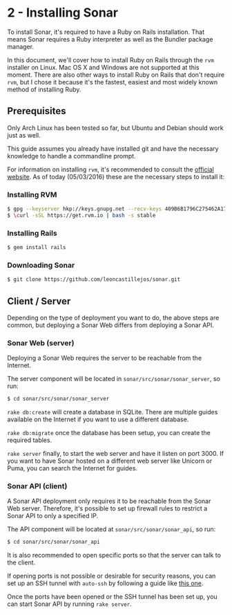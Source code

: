 2 - Installing Sonar
====================

To install Sonar, it's required to have a Ruby on Rails installation. That means Sonar requires a Ruby interpreter as well as the Bundler package manager.

In this document, we'll cover how to install Ruby on Rails through the `rvm` installer on Linux. Mac OS X and Windows are not supported at this moment. There are also other ways to install Ruby on Rails that don't require `rvm`, but I chose it because it's the fastest, easiest and most widely known method of installing Ruby.

## Prerequisites

Only Arch Linux has been tested so far, but Ubuntu and Debian should work just as well.

This guide assumes you already have installed git and have the necessary knowledge to handle a commandline prompt.

For information on installing `rvm`, it's recommended to consult the [official website](https://rvm.io/). As of today (05/03/2016) these are the necessary steps to install it:

### Installing RVM

```bash
$ gpg --keyserver hkp://keys.gnupg.net --recv-keys 409B6B1796C275462A1703113804BB82D39DC0E3
$ \curl -sSL https://get.rvm.io | bash -s stable
```

### Installing Rails
```bash
$ gem install rails
```

### Downloading Sonar

```bash
$ git clone https://github.com/leoncastillejos/sonar.git
```

## Client / Server

Depending on the type of deployment you want to do, the above steps are common, but deploying a Sonar Web differs from deploying a Sonar API.

### Sonar Web (server)

Deploying a Sonar Web requires the server to be reachable from the Internet.

The server component will be located in `sonar/src/sonar/sonar_server`, so run:

```bash
$ cd sonar/src/sonar/sonar_server
```

`rake db:create` will create a database in SQLite. There are multiple guides available on the Internet if you want to use a different database.

`rake db:migrate` once the database has been setup, you can create the required tables.

`rake server` finally, to start the web server and have it listen on port 3000. If you want to have Sonar hosted on a different web server like Unicorn or Puma, you can search the Internet for guides.

### Sonar API (client)

A Sonar API deployment only requires it to be reachable from the Sonar Web server. Therefore, it's possible to set up firewall rules to restrict a Sonar API to only a specified IP.

The API component will be located at `sonar/src/sonar/sonar_api`, so run:

```bash
$ cd sonar/src/sonar/sonar_api
```

It is also recommended to open specific ports so that the server can talk to the client.

If opening ports is not possible or desirable for security reasons, you can set up an SSH tunnel with `auto-ssh` by following a guide like [this one](http://linuxaria.com/howto/permanent-ssh-tunnels-with-autossh).

Once the ports have been opened or the SSH tunnel has been set up, you can start Sonar API by running `rake server`.